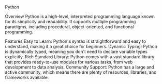 Python

Overview
Python is a high-level, interpreted programming language known for its simplicity and readability. It supports multiple programming paradigms, including procedural, object-oriented, and functional programming.

Features
Easy to Learn: Python's syntax is straightforward and easy to understand, making it a great choice for beginners.
Dynamic Typing: Python is dynamically typed, meaning you don't need to declare variable types explicitly.
Rich Standard Library: Python comes with a vast standard library that provides ready-to-use modules for various tasks, from web development to data analysis.
Community Support: Python has a large and active community, which means there are plenty of resources, libraries, and frameworks available.
